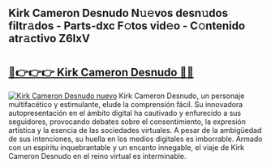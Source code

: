 ## Kirk Cameron Desnudo N𝚞𝚎vos desn𝚞dos filtr𝚊dos - Parts-dxc F𝚘tos vid𝚎o - C𝚘ntenido atr𝚊ctivo Z6IxV

# <h2><a href="http://mb287f.tromn.icu/?c=Kirk+Cameron+Desnudo">🔗👉👉👉 Kirk Cameron Desnudo 🔗🔗</a></h2>

[![Kirk Cameron Desnudo nuevo](https://i.imgur.com/pEAQMta.gif)](http://mb287f.tromn.icu/?c=Kirk+Cameron+Desnudo)
Kirk Cameron Desnudo, un personaje multifacético y estimulante, elude la comprensión fácil. Su innovadora autopresentación en el ámbito digital ha cautivado y enfurecido a sus seguidores, provocando debates sobre el consentimiento, la expresión artística y la esencia de las sociedades virtuales. A pesar de la ambigüedad de sus intenciones, su huella en los medios digitales es imborrable. Armado con un espíritu inquebrantable y un encanto innegable, el viaje de Kirk Cameron Desnudo en el reino virtual es interminable.
